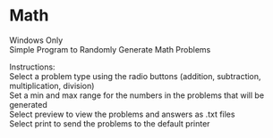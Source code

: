 # Math
Windows Only  
Simple Program to Randomly Generate Math Problems  
  
Instructions:  
  Select a problem type using the radio buttons (addition, subtraction, multiplication, division)  
  Set a min and max range for the numbers in the problems that will be generated  
  Select preview to view the problems and answers as .txt files  
  Select print to send the problems to the default printer  
